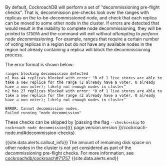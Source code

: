 By default, CockroachDB will perform a set of "decommissioning pre-flight checks". That is, decommission pre-checks look over the ranges with replicas on the to-be-decommissioned node, and check that each replica can be moved to some other node in the cluster. If errors are detected that would result in the inability to complete node decommissioning, they will be printed to `STDERR` and the command will exit *without attempting to perform node decommissioning*. For example, ranges that require a certain number of voting replicas in a region but do not have any available nodes in the region not already containing a replica will block the decommissioning process.

The error format is shown below:

~~~
ranges blocking decommission detected
n1 has 44 replicas blocked with error: "0 of 1 live stores are able to take a new replica for the range (2 already have a voter, 0 already have a non-voter); likely not enough nodes in cluster"
n2 has 27 replicas blocked with error: "0 of 1 live stores are able to take a new replica for the range (2 already have a voter, 0 already have a non-voter); likely not enough nodes in cluster"

ERROR: Cannot decommission nodes.
Failed running "node decommission"
~~~

These checks can be skipped by [passing the flag `--checks=skip` to `cockroach node decommission`]({{ page.version.version }}/cockroach-node.md#decommission-checks).

{{site.data.alerts.callout_info}}
The amount of remaining disk space on other nodes in the cluster is not yet considered as part of the decommissioning pre-flight checks. For more information, see [cockroachdb/cockroach#71757](https://github.com/cockroachdb/cockroach/issues/71757)
{{site.data.alerts.end}}
